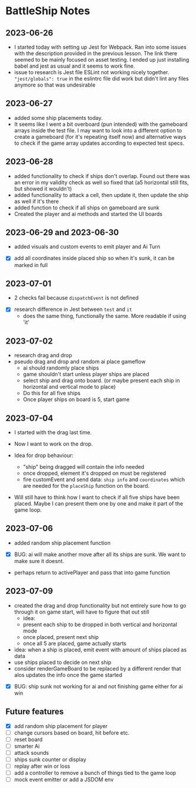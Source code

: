 # BattleShip Notes

## 2023-06-26
- I started today with setting up Jest for Webpack. Ran into some issues with the description provided in the previous lesson. The link there seemed to be mainly focused on asset testing. I ended up just installing babel and jest as usual and it seems to work fine.
- issue to research is Jest file ESLint not working nicely together. `"jest/globals": true` in the eslintrc file did work but didn't lint any files anymore so that was undesirable

## 2023-06-27
- added some ship placements today.
- It seems like I went a bit overboard (pun intended) with the gameboard arrays inside the test file. I may want to look into a different option to create a gameboard (for it's repeating itself now) and alternative ways to check if the game array updates according to expected test specs.

## 2023-06-28
- added functionality to check if ships don't overlap. Found out there was an error in my validity check as well so fixed that (a5 horizontal still fits, but showed it wouldn't)
- added functionality to attack a cell, then update it, then update the ship as well if it's there
- added function to check if all ships on gameboard are sunk
- Created the player and ai methods and started the UI boards

## 2023-06-29 and 2023-06-30
- added visuals and custom events to emit player and Ai Turn
- [x] add all coordinates inside placed ship so when it's sunk, it can be marked in full

## 2023-07-01
- 2 checks fail because `dispatchEvent` is not defined
- [x] research difference in Jest between `test` and `it`
  - does the same thing, functionally the same. More readable if using 'it'

## 2023-07-02
- research drag and drop
- pseudo drag and drop and random ai place gameflow
  - ai should randomly place ships
  - game shouldn't start unless player ships are placed
  - select ship and drag onto board. (or maybe present each ship in horizontal and vertical mode to place)
  - Do this for all five ships
  - Once player ships on board is 5, start game

## 2023-07-04
- I started with the drag last time.
- Now I want to work on the drop.
- Idea for drop behaviour:
  - "ship" being dragged will contain the info needed
  - once dropped, element it's dropped on must be registered
  - fire customEvent and send data: `ship info` and `coordinates` which are needed for the `placeShip` function on the board.

- Will still have to think how I want to check if all five ships have been placed. Maybe I can present them one by one and make it part of the game loop. 

<!-- article I found that might be useful tomorrow: https://ralzohairi.medium.com/how-to-drag-drop-html-elements-and-files-using-javascript-d31d15279369 -->

## 2023-07-06
- added random ship placement function
- [x] BUG: ai will make another move after all its ships are sunk. We want to make sure it doesnt.
- perhaps return to activePlayer and pass that into game function

## 2023-07-09
- created the drag and drop functionality but not entirely sure how to go through it on game start, will have to figure that out still
  - idea:
  - present each ship to be dropped in both vertical and horizontal mode
  - once placed, present next ship
  - once all 5 are placed, game actually starts
- idea: when a ship is placed, emit event with amount of ships placed as data
- use ships placed to decide on next ship
- consider renderGameBoard to be replaced by a different render that alos updates the info once the game started
- [x] BUG: ship sunk not working for ai and not finishing game either for ai win 

## Future features
- [x] add random ship placement for player
- [ ] change cursors based on board, hit before etc.
- [ ] reset board
- [ ] smarter Ai
- [ ] attack sounds
- [ ] ships sunk counter or display
- [ ] replay after win or loss
- [ ] add a controller to remove a bunch of things tied to the game loop
- [ ] mock event emitter or add a JSDOM env